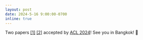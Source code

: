 ```yaml
---
layout: post
date: 2024-5-16 9:00:00-0700
inline: true
---
```


Two papers [[1]](https://arxiv.org/pdf/2305.12798) [[2]](https://arxiv.org/pdf/2406.00562) accepted by [ACL 2024](https://2024.aclweb.org)! See you in Bangkok! 📃
